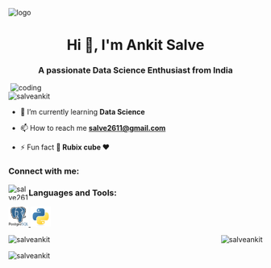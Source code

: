 ![logo]()

<h1 align="center">Hi 👋, I'm Ankit Salve</h1>
<h3 align="center">A passionate Data Science Enthusiast from India</h3>

<img align="right" alt="coding" width= "500" src="http://vandvtechnologies.com/wp-content/uploads/2022/05/digital-marketing-company.gif">


<p align="left"> <img src="https://komarev.com/ghpvc/?username=salveankit&label=Profile%20views&color=0e75b6&style=flat" alt="salveankit" /> </p>



- 🌱 I’m currently learning **Data Science**

- 📫 How to reach me **salve2611@gmail.com**

- ⚡ Fun fact **🎲 Rubix cube ❤**

<h3 align="left">Connect with me:</h3>
<p align="left">
<a href="https://www.hackerrank.com/salve2611" target="blank"><img align="left" src="https://raw.githubusercontent.com/rahuldkjain/github-profile-readme-generator/master/src/images/icons/Social/hackerrank.svg" alt="salve2611" height="30" width="40" /></a>
</p>

<h3 align="left">Languages and Tools:</h3>
<p align="left"> <a href="https://www.postgresql.org" target="_blank" rel="noreferrer"> <img src="https://raw.githubusercontent.com/devicons/devicon/master/icons/postgresql/postgresql-original-wordmark.svg" alt="postgresql" width="40" height="40"/> </a> <a href="https://www.python.org" target="_blank" rel="noreferrer"> <img src="https://raw.githubusercontent.com/devicons/devicon/master/icons/python/python-original.svg" alt="python" width="40" height="40"/> </a> </p>

<p><img align="left" src="https://github-readme-stats.vercel.app/api/top-langs?username=salveankit&show_icons=true&locale=en&layout=compact" alt="salveankit" /></p>

<p>&nbsp;<img align="right" src="https://github-readme-stats.vercel.app/api?username=salveankit&show_icons=true&locale=en" alt="salveankit" /></p>

<p><img align="center" src="https://github-readme-streak-stats.herokuapp.com/?user=salveankit&" alt="salveankit" /></p>
